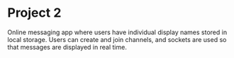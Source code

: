 # Project 2
Online messaging app where users have individual display names stored in local storage. Users can create and join channels, and sockets are used so that messages are displayed in real time.